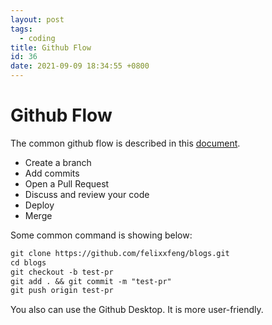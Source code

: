 ```yaml
---
layout: post
tags:
  - coding
title: Github Flow
id: 36
date: 2021-09-09 18:34:55 +0800
---
```


# Github Flow

The common github flow is described in this [document](https://guides.github.com/introduction/flow/).

- Create a branch
- Add commits
- Open a Pull Request
- Discuss and review your code
- Deploy
- Merge

Some common command is showing below:

```markdown
git clone https://github.com/felixxfeng/blogs.git
cd blogs
git checkout -b test-pr
git add . && git commit -m "test-pr"
git push origin test-pr
```
You also can use the Github Desktop. It is more user-friendly.
